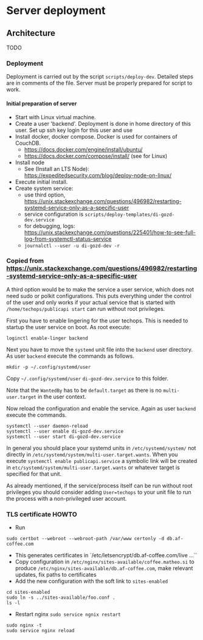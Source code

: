 # Server deployment

## Architecture

TODO

### Deployment

Deployment is carried out by the script `scripts/deploy-dev`. Detailed steps are in comments of the file.
Server must be properly prepared for script to work.

#### Initial preparation of server

- Start with Linux virtual machine.
- Create a user 'backend'. Deployment is done in home directory of this user. Set up ssh key login for this user and use 
- Install docker, docker compose. Docker is used for containers of CouchDB.
    - https://docs.docker.com/engine/install/ubuntu/
    - https://docs.docker.com/compose/install/ (see for Linux)
- Install node
    - See (Install an LTS Node): https://expeditedsecurity.com/blog/deploy-node-on-linux/
- Execute initial install.
- Create system service:
    - use third option, https://unix.stackexchange.com/questions/496982/restarting-systemd-service-only-as-a-specific-user
    - service configuration is `scripts/deploy-templates/di-gozd-dev.service`
    - for debugging, logs: https://unix.stackexchange.com/questions/225401/how-to-see-full-log-from-systemctl-status-service
    - `journalctl --user -u di-gozd-dev -r`

### Copied from https://unix.stackexchange.com/questions/496982/restarting-systemd-service-only-as-a-specific-user
A third option would be to make the service a user service, which does not need sudo or polkit configurations. This puts everything under the control of the user and only works if your actual service that is started with `/home/techops/publicapi start` can run without root privileges.

First you have to enable lingering for the user techops. This is needed to startup the user service on boot. As root execute:
```
loginctl enable-linger backend
```

Next you have to move the `systemd` unit file into the `backend` user directory. As user `backend` execute the commands as follows.

```
mkdir -p ~/.config/systemd/user
````

Copy `~/.config/systemd/user` `di-gozd-dev.service` to this folder.

Note that the `WantedBy` has to be `default.target` as there is no `multi-user.target` in the user context.

Now reload the configuration and enable the service. Again as user `backend` execute the commands.

```
systemctl --user daemon-reload
systemctl --user enable di-gozd-dev.service
systemctl --user start di-gozd-dev.service
```

In general you should place your systemd units in `/etc/systemd/system/` not directly in `/etc/systemd/system/multi-user.target.wants`. When you execute `systemctl enable publicapi.service` a symbolic link will be created in `etc/systemd/system/multi-user.target.wants` or whatever target is specified for that unit.

As already mentioned, if the service/process itself can be run without root privileges you should consider adding `User=techops` to your unit file to run the process with a non-privileged user account.


### TLS certificate HOWTO

* Run 
```
sudo certbot --webroot --webroot-path /var/www certonly -d db.af-coffee.com
````
* This generates certificates in `/etc/letsencrypt/db.af-coffee.com/live …``
* Copy configuration in `/etc/nginx/sites-available/coffee.matheo.si` to produce 
`/etc/nginx/sites-available/db.af-coffee.com`, make relevant updates, fix paths to certificates
* Add the new configuration with the soft link to `sites-enabled`
```
cd sites-enabled
sudo ln -s ../sites-available/foo.conf .
ls -l
```
* Restart nginx `sudo service ngnix restart`

```
sudo nginx -t 
sudo service nginx reload
```